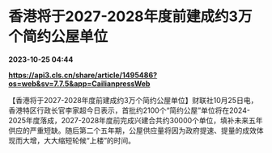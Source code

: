# 香港将于2027-2028年度前建成约3万个简约公屋单位

**2023-10-25 04:44**

**https://api3.cls.cn/share/article/1495486?os=web&sv=7.7.5&app=CailianpressWeb**

【香港将于2027-2028年度前建成约3万个简约公屋单位】财联社10月25日电，香港特区行政长官李家超今日表示，首批约2100个“简约公屋”单位将在2024-2025年度落成，2027-2028年度前完成兴建合共约30000个单位，填补未来五年供应的严重短缺。随后第二个五年期，公屋供应量将因为政府提速、提量的成效体现而大增，大大缩短轮候“上楼”的时间。